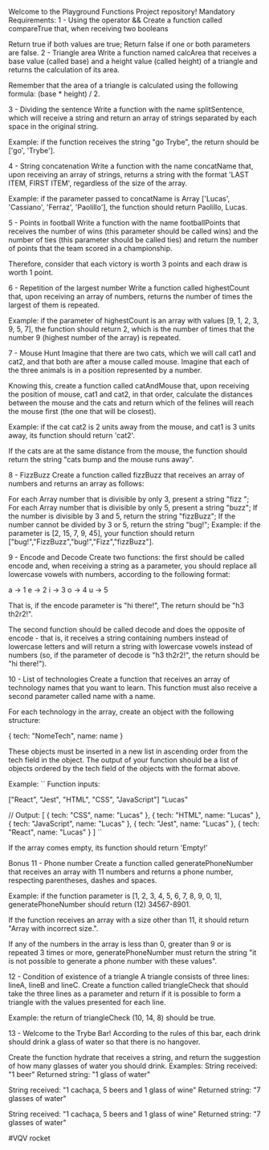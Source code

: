 Welcome to the Playground Functions Project repository!
Mandatory Requirements:
1 - Using the operator &&
Create a function called compareTrue that, when receiving two booleans

Return true if both values are true;
Return false if one or both parameters are false.
2 - Triangle area
Write a function named calcArea that receives a base value (called base) and a height value (called height) of a triangle and returns the calculation of its area.

Remember that the area of a triangle is calculated using the following formula: (base * height) / 2.

3 - Dividing the sentence
Write a function with the name splitSentence, which will receive a string and return an array of strings separated by each space in the original string.

Example: if the function receives the string "go Trybe", the return should be ['go', 'Trybe'].

4 - String concatenation
Write a function with the name concatName that, upon receiving an array of strings, returns a string with the format 'LAST ITEM, FIRST ITEM', regardless of the size of the array.

Example: if the parameter passed to concatName is Array ['Lucas', 'Cassiano', 'Ferraz', 'Paolillo'], the function should return Paolillo, Lucas.

5 - Points in football
Write a function with the name footballPoints that receives the number of wins (this parameter should be called wins) and the number of ties (this parameter should be called ties) and return the number of points that the team scored in a championship.

Therefore, consider that each victory is worth 3 points and each draw is worth 1 point.

6 - Repetition of the largest number
Write a function called highestCount that, upon receiving an array of numbers, returns the number of times the largest of them is repeated.

Example: if the parameter of highestCount is an array with values [9, 1, 2, 3, 9, 5, 7], the function should return 2, which is the number of times that the number 9 (highest number of the array) is repeated.

7 - Mouse Hunt
Imagine that there are two cats, which we will call cat1 and cat2, and that both are after a mouse called mouse. Imagine that each of the three animals is in a position represented by a number.

Knowing this, create a function called catAndMouse that, upon receiving the position of mouse, cat1 and cat2, in that order, calculate the distances between the mouse and the cats and return which of the felines will reach the mouse first (the one that will be closest).

Example: if the cat cat2 is 2 units away from the mouse, and cat1 is 3 units away, its function should return 'cat2'.

If the cats are at the same distance from the mouse, the function should return the string "cats bump and the mouse runs away".

8 - FizzBuzz
Create a function called fizzBuzz that receives an array of numbers and returns an array as follows:

For each Array number that is divisible by only 3, present a string "fizz ";
For each Array number that is divisible by only 5, present a string "buzz";
If the number is divisible by 3 and 5, return the string "fizzBuzz";
If the number cannot be divided by 3 or 5, return the string "bug!";
Example: if the parameter is [2, 15, 7, 9, 45], your function should return ["bug!","FizzBuzz","bug!","Fizz","fizzBuzz"].

9 - Encode and Decode
Create two functions: the first should be called encode and, when receiving a string as a parameter, you should replace all lowercase vowels with numbers, according to the following format:

a -> 1
e -> 2
i -> 3
o -> 4
u -> 5

That is, if the encode parameter is "hi there!", The return should be "h3 th2r2!".

The second function should be called decode and does the opposite of encode - that is, it receives a string containing numbers instead of lowercase letters and will return a string with lowercase vowels instead of numbers (so, if the parameter of decode is "h3 th2r2!", the return should be "hi there!").

10 - List of technologies
Create a function that receives an array of technology names that you want to learn. This function must also receive a second parameter called name with a name.

For each technology in the array, create an object with the following structure:

{ tech: "NomeTech", name: name }

These objects must be inserted in a new list in ascending order from the tech field in the object. The output of your function should be a list of objects ordered by the tech field of the objects with the format above.

Example: `` Function inputs:

["React", "Jest", "HTML", "CSS", "JavaScript"] "Lucas"

// Output: [ { tech: "CSS", name: "Lucas" }, { tech: "HTML", name: "Lucas" }, { tech: "JavaScript", name: "Lucas" }, { tech: "Jest", name: "Lucas" }, { tech: "React", name: "Lucas" } ] ``

If the array comes empty, its function should return 'Empty!'

Bonus
11 - Phone number
Create a function called generatePhoneNumber that receives an array with 11 numbers and returns a phone number, respecting parentheses, dashes and spaces.

Example: if the function parameter is [1, 2, 3, 4, 5, 6, 7, 8, 9, 0, 1], generatePhoneNumber should return (12) 34567-8901.

If the function receives an array with a size other than 11, it should return "Array with incorrect size.".

If any of the numbers in the array is less than 0, greater than 9 or is repeated 3 times or more, generatePhoneNumber must return the string "it is not possible to generate a phone number with these values".

12 - Condition of existence of a triangle
A triangle consists of three lines: lineA, lineB and lineC. Create a function called triangleCheck that should take the three lines as a parameter and return if it is possible to form a triangle with the values presented for each line.

Example: the return of triangleCheck (10, 14, 8) should be true.

13 - Welcome to the Trybe Bar!
According to the rules of this bar, each drink should drink a glass of water so that there is no hangover.

Create the function hydrate that receives a string, and return the suggestion of how many glasses of water you should drink. Examples: String received: "1 beer" Returned string: "1 glass of water"

String received: "1 cachaça, 5 beers and 1 glass of wine" Returned string: "7 glasses of water"

String received: "1 cachaça, 5 beers and 1 glass of wine" Returned string: "7 glasses of water"

#VQV rocket
